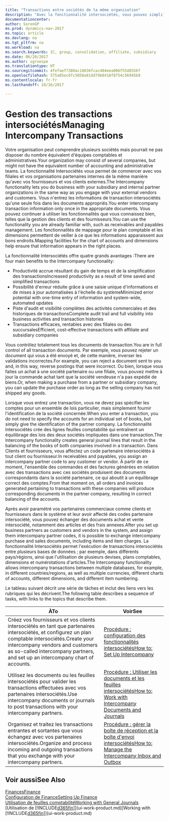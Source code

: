 ```yaml
---
title: "Transactions entre sociétés de la même organisation"
description: "Avec la fonctionnalité intersociétés, vous pouvez simplifier les processus et les transactions entre sociétés appartenant à la même organisation."
documentationcenter: 
author: SorenGP
ms.prod: dynamics-nav-2017
ms.topic: article
ms.devlang: na
ms.tgt_pltfrm: na
ms.workload: na
ms.search.keywords: IC, group, consolidation, affiliate, subsidiary
ms.date: 06/20/2017
ms.author: sgroespe
ms.translationtype: HT
ms.sourcegitcommit: 4fefaef7380ac10836fcac404eea006f55d8556f
ms.openlocfilehash: 575a85ec6fc5050a81dd79b8418f8754c56945b9
ms.contentlocale: fr-fr
ms.lasthandoff: 10/16/2017

---
```

# <a name="managing-intercompany-transactions"></a><span data-ttu-id="c0fd6-103">Gestion des transactions intersociétés</span><span class="sxs-lookup"><span data-stu-id="c0fd6-103">Managing Intercompany Transactions</span></span>
<span data-ttu-id="c0fd6-104">Votre organisation peut comprendre plusieurs sociétés mais pourrait ne pas disposer du nombre équivalent d'équipes comptables et administratives.</span><span class="sxs-lookup"><span data-stu-id="c0fd6-104">Your organization may consist of several companies, but might not have the equivalent number of accounting and administrative teams.</span></span> <span data-ttu-id="c0fd6-105">La fonctionnalité Intersociétés vous permet de commercer avec vos filiales et vos organisations partenaires internes de la même manière qu'avec vos fournisseurs et vos clients externes.</span><span class="sxs-lookup"><span data-stu-id="c0fd6-105">The Intercompany functionality lets you do business with your subsidiary and internal partner organizations in the same way as you engage with your external vendors and customers.</span></span> <span data-ttu-id="c0fd6-106">Vous n'entrez les informations de transaction intersociétés qu'une seule fois dans les documents appropriés.</span><span class="sxs-lookup"><span data-stu-id="c0fd6-106">You enter intercompany transaction information only once in the appropriate documents.</span></span> <span data-ttu-id="c0fd6-107">Vous pouvez continuer à utiliser les fonctionnalités que vous connaissez bien, telles que la gestion des clients et des fournisseurs.</span><span class="sxs-lookup"><span data-stu-id="c0fd6-107">You can use the functionality you are already familiar with, such as receivables and payables management.</span></span> <span data-ttu-id="c0fd6-108">Les fonctionnalités de mappage pour le plan comptable et les dimensions permettent de veiller à ce que les informations apparaissent aux bons endroits.</span><span class="sxs-lookup"><span data-stu-id="c0fd6-108">Mapping facilities for the chart of accounts and dimensions help ensure that information appears in the right places.</span></span>  

<span data-ttu-id="c0fd6-109">La fonctionnalité Intersociétés offre quatre grands avantages :</span><span class="sxs-lookup"><span data-stu-id="c0fd6-109">There are four main benefits to the Intercompany functionality:</span></span>  

- <span data-ttu-id="c0fd6-110">Productivité accrue résultant du gain de temps et de la simplification des transactions</span><span class="sxs-lookup"><span data-stu-id="c0fd6-110">Increased productivity as a result of time saved and simplified transactions</span></span>  
- <span data-ttu-id="c0fd6-111">Possibilité d'erreur réduite grâce à une saisie unique d'informations et de mises à jour automatisées à l'échelle du système</span><span class="sxs-lookup"><span data-stu-id="c0fd6-111">Minimized error potential with one-time entry of information and system-wide, automated updates</span></span>  
- <span data-ttu-id="c0fd6-112">Piste d'audit et visibilité complètes des activités commerciales et des historiques de transactions</span><span class="sxs-lookup"><span data-stu-id="c0fd6-112">Complete audit trail and full visibility into business activities and transaction histories</span></span>  
- <span data-ttu-id="c0fd6-113">Transactions efficaces, rentables avec des filiales ou des succursales</span><span class="sxs-lookup"><span data-stu-id="c0fd6-113">Efficient, cost-effective transactions with affiliate and subsidiary companies</span></span>  

<span data-ttu-id="c0fd6-114">Vous contrôlez totalement tous les documents de transaction.</span><span class="sxs-lookup"><span data-stu-id="c0fd6-114">You are in full control of all transaction documents.</span></span> <span data-ttu-id="c0fd6-115">Par exemple, vous pouvez rejeter un document qui vous a été envoyé et, de cette manière, inverser les validations incorrectes.</span><span class="sxs-lookup"><span data-stu-id="c0fd6-115">For example, you can reject a document sent to you and, in this way, reverse postings that were incorrect.</span></span> <span data-ttu-id="c0fd6-116">Ou bien, lorsque vous faites un achat à une société partenaire ou une filiale, vous pouvez mettre à jour la commande achat tant que la société vendeuse n'a pas expédié de biens.</span><span class="sxs-lookup"><span data-stu-id="c0fd6-116">Or, when making a purchase from a partner or subsidiary company, you can update the purchase order as long as the selling company has not shipped any goods.</span></span>  

<span data-ttu-id="c0fd6-117">Lorsque vous entrez une transaction, vous ne devez pas spécifier les comptes pour un ensemble de lois particulier, mais simplement fournir l'identification de la société concernée.</span><span class="sxs-lookup"><span data-stu-id="c0fd6-117">When you enter a transaction, you do not need to specify the accounts for an individual set of books, but simply give the identification of the partner company.</span></span> <span data-ttu-id="c0fd6-118">La fonctionnalité Intersociétés crée des lignes feuilles comptabilité qui entraînent un équilibrage des lois des deux sociétés impliquées dans une transaction.</span><span class="sxs-lookup"><span data-stu-id="c0fd6-118">The Intercompany functionality creates general journal lines that result in the balancing of the books of both companies involved in a transaction.</span></span> <span data-ttu-id="c0fd6-119">Dans Clients et fournisseurs, vous affectez un code partenaire intersociétés à tout client ou fournisseur.</span><span class="sxs-lookup"><span data-stu-id="c0fd6-119">In receivables and payables, you assign an intercompany partner code to any customer or vendor.</span></span> <span data-ttu-id="c0fd6-120">À partir de ce moment, l'ensemble des commandes et des factures générées en relation avec des transactions avec ces sociétés produisent des documents correspondants dans la société partenaire, ce qui aboutit à un équilibrage correct des comptes.</span><span class="sxs-lookup"><span data-stu-id="c0fd6-120">From that moment on, all orders and invoices generated pertaining to transactions with these companies will produce corresponding documents in the partner company, resulting in correct balancing of the accounts.</span></span>  

 <span data-ttu-id="c0fd6-121">Après avoir paramétré vos partenaires commerciaux comme clients et fournisseurs dans le système et leur avoir affecté des codes partenaire intersociété, vous pouvez échanger des documents achat et vente intersociété, notamment des articles et des frais annexes.</span><span class="sxs-lookup"><span data-stu-id="c0fd6-121">After you set up business partners as customers and vendors in the system, and assign them intercompany partner codes, it is possible to exchange intercompany purchase and sales documents, including items and item charges.</span></span> <span data-ttu-id="c0fd6-122">La fonctionnalité Intersociétés permet l'exécution de transactions intersociétés entre plusieurs bases de données ; par exemple, dans différents pays/régions, ainsi que l'utilisation de plusieurs devises, plans comptables, dimensions et numérotations d'articles.</span><span class="sxs-lookup"><span data-stu-id="c0fd6-122">The Intercompany functionality allows intercompany transactions between multiple databases, for example, in different countries/regions, as well as multiple currencies, different charts of accounts, different dimensions, and different item numbering.</span></span>  

<span data-ttu-id="c0fd6-123">Le tableau suivant décrit une série de tâches et inclut des liens vers les rubriques qui les décrivent.</span><span class="sxs-lookup"><span data-stu-id="c0fd6-123">The following table describes a sequence of tasks, with links to the topics that describe them.</span></span>

 |<span data-ttu-id="c0fd6-124">À</span><span class="sxs-lookup"><span data-stu-id="c0fd6-124">To</span></span> |<span data-ttu-id="c0fd6-125">Voir</span><span class="sxs-lookup"><span data-stu-id="c0fd6-125">See</span></span>|
 |---|---|
 |<span data-ttu-id="c0fd6-126">Créez vos fournisseurs et vos clients intersociétés en tant que partenaires intersociétés, et configurez un plan comptable intersociétés.</span><span class="sxs-lookup"><span data-stu-id="c0fd6-126">Create your intercompany vendors and customers as so-called intercompany partners, and set up an intercompany chart of accounts.</span></span>|[<span data-ttu-id="c0fd6-127">Procédure : configuration des fonctionnalités intersociétés</span><span class="sxs-lookup"><span data-stu-id="c0fd6-127">How to: Set Up Intercompany</span></span>](intercompany-how-setup.md)|
 |<span data-ttu-id="c0fd6-128">Utilisez les documents ou les feuilles intersociétés pour valider les transactions effectuées avec vos partenaires intersociétés.</span><span class="sxs-lookup"><span data-stu-id="c0fd6-128">Use intercompany documents or journals to post transactions with your intercompany partners.</span></span>|[<span data-ttu-id="c0fd6-129">Procédure : Utiliser les documents et les feuilles intersociétés</span><span class="sxs-lookup"><span data-stu-id="c0fd6-129">How to: Work with Intercompany Documents and Journals</span></span>](intercompany-how-work-documents-journals.md)|
 |<span data-ttu-id="c0fd6-130">Organisez et traitez les transactions entrantes et sortantes que vous échangez avec vos partenaires intersociétés.</span><span class="sxs-lookup"><span data-stu-id="c0fd6-130">Organize and process incoming and outgoing transactions that you exchange with your intercompany partners.</span></span>|[<span data-ttu-id="c0fd6-131">Procédure : gérer la boîte de réception et la boîte d'envoi intersociétés</span><span class="sxs-lookup"><span data-stu-id="c0fd6-131">How to: Manage the Intercompany Inbox and Outbox</span></span>](intercompany-how-manage-intercompany-inbox.md)|

## <a name="see-also"></a><span data-ttu-id="c0fd6-132">Voir aussi</span><span class="sxs-lookup"><span data-stu-id="c0fd6-132">See Also</span></span>
[<span data-ttu-id="c0fd6-133">Finances</span><span class="sxs-lookup"><span data-stu-id="c0fd6-133">Finance</span></span>](finance.md)  
[<span data-ttu-id="c0fd6-134">Configuration de Finance</span><span class="sxs-lookup"><span data-stu-id="c0fd6-134">Setting Up Finance</span></span>](finance-setup-finance.md)  
[<span data-ttu-id="c0fd6-135">Utilisation de feuilles comptabilité</span><span class="sxs-lookup"><span data-stu-id="c0fd6-135">Working with General Journals</span></span>](ui-work-general-journals.md)  
<span data-ttu-id="c0fd6-136">[Utilisation de [!INCLUDE[d365fin](includes/d365fin_md.md)]](ui-work-product.md)</span><span class="sxs-lookup"><span data-stu-id="c0fd6-136">[Working with [!INCLUDE[d365fin](includes/d365fin_md.md)]](ui-work-product.md)</span></span>


